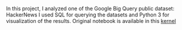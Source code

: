 In this project, I analyzed one of the Google Big Query public dataset: HackerNews
I used SQL for querying the datasets and Python 3 for visualization of the results.
Original notebook is available in this [kernel](https://www.kaggle.com/cereniyim/rise-of-hackernews)
